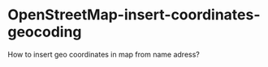 # OpenStreetMap-insert-coordinates-geocoding

How to insert geo coordinates in map from name adress?


